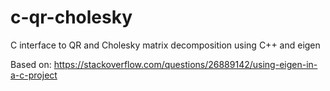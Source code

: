 # c-qr-cholesky
C interface to QR and Cholesky matrix decomposition using C++ and eigen

Based on: https://stackoverflow.com/questions/26889142/using-eigen-in-a-c-project

